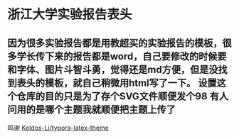 # 浙江大学实验报告表头

因为很多实验报告都是用教超买的实验报告的模板，很多学长传下来的报告都是word，自己要修改的时候要和字体、图片斗智斗勇，觉得还是md方便，但是没找到表头的模板，就自己稍微用html写了一下。
设置这个仓库的目的只是为了存个SVG文件顺便发个98
有人问用的是哪个主题我就顺便把主题上传了
---
鸣谢
[Keldos-Li/typora-latex-theme](https://github.com/Keldos-Li/typora-latex-theme)
